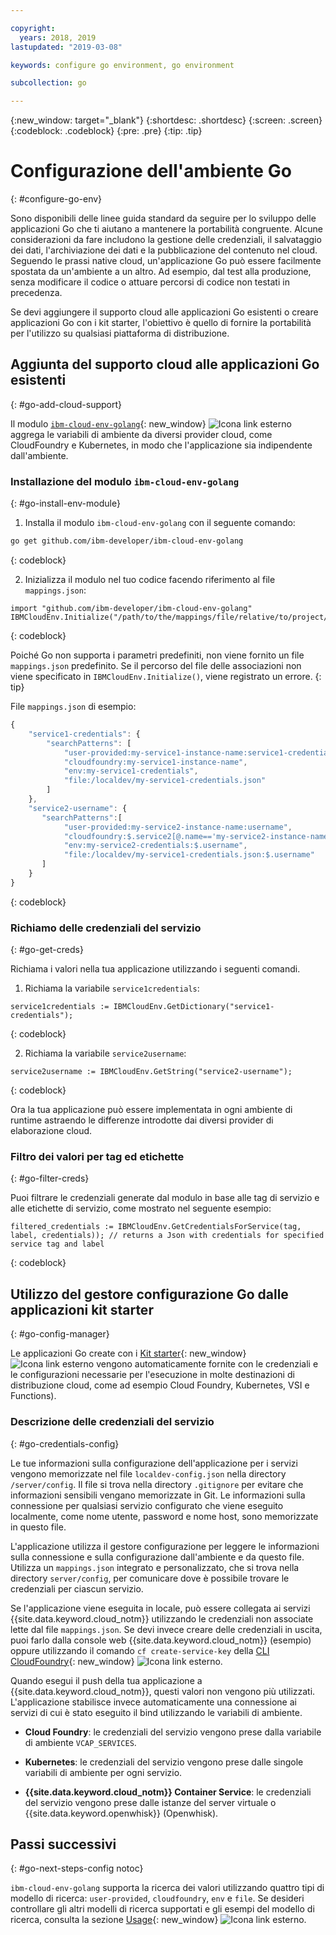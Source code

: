 ```yaml
---

copyright:
  years: 2018, 2019
lastupdated: "2019-03-08"

keywords: configure go environment, go environment

subcollection: go

---
```


{:new_window: target="_blank"}
{:shortdesc: .shortdesc}
{:screen: .screen}
{:codeblock: .codeblock}
{:pre: .pre}
{:tip: .tip}

# Configurazione dell'ambiente Go
{: #configure-go-env}

Sono disponibili delle linee guida standard da seguire per lo sviluppo delle applicazioni Go che ti aiutano a mantenere la portabilità congruente. Alcune considerazioni da fare includono la gestione delle credenziali, il salvataggio dei dati, l'archiviazione dei dati e la pubblicazione del contenuto nel cloud. Seguendo le prassi native cloud, un'applicazione Go può essere facilmente spostata da un'ambiente a un altro. Ad esempio, dal test alla produzione, senza modificare il codice o attuare percorsi di codice non testati in precedenza.

Se devi aggiungere il supporto cloud alle applicazioni Go esistenti o creare applicazioni Go con i kit starter, l'obiettivo è quello di fornire la portabilità per l'utilizzo su qualsiasi piattaforma di distribuzione.

## Aggiunta del supporto cloud alle applicazioni Go esistenti
{: #go-add-cloud-support}

Il modulo [`ibm-cloud-env-golang`](https://github.com/ibm-developer/ibm-cloud-env-golang){: new_window} ![Icona link esterno](../icons/launch-glyph.svg "Icona link esterno") aggrega le variabili di ambiente da diversi provider cloud, come CloudFoundry e Kubernetes, in modo che l'applicazione sia indipendente dall'ambiente.

### Installazione del modulo `ibm-cloud-env-golang`
{: #go-install-env-module}

1. Installa il modulo `ibm-cloud-env-golang` con il seguente comando:
  ```bash
  go get github.com/ibm-developer/ibm-cloud-env-golang
  ```
  {: codeblock}

2. Inizializza il modulo nel tuo codice facendo riferimento al file `mappings.json`:
  ```golang
  import "github.com/ibm-developer/ibm-cloud-env-golang"
  IBMCloudEnv.Initialize("/path/to/the/mappings/file/relative/to/project/root")
  ```
  {: codeblock}

  Poiché Go non supporta i parametri predefiniti, non viene fornito un file `mappings.json` predefinito. Se il percorso del file delle associazioni non viene specificato in `IBMCloudEnv.Initialize()`, viene registrato un errore. 
  {: tip}

  File `mappings.json` di esempio:
  ```javascript
  {
      "service1-credentials": {
          "searchPatterns": [
              "user-provided:my-service1-instance-name:service1-credentials",
              "cloudfoundry:my-service1-instance-name", 
              "env:my-service1-credentials", 
              "file:/localdev/my-service1-credentials.json" 
          ]
      },
      "service2-username": {
         "searchPatterns":[
              "user-provided:my-service2-instance-name:username",
              "cloudfoundry:$.service2[@.name=='my-service2-instance-name'].credentials.username",
              "env:my-service2-credentials:$.username",
              "file:/localdev/my-service1-credentials.json:$.username"
         ]
      }
  }
  ```
  {: codeblock}

### Richiamo delle credenziali del servizio
{: #go-get-creds}

Richiama i valori nella tua applicazione utilizzando i seguenti comandi.

1. Richiama la variabile `service1credentials`:
  ```golang
  service1credentials := IBMCloudEnv.GetDictionary("service1-credentials"); 
  ```
  {: codeblock}

2. Richiama la variabile `service2username`:
  ```golang
  service2username := IBMCloudEnv.GetString("service2-username");
  ```
  {: codeblock}

Ora la tua applicazione può essere implementata in ogni ambiente di runtime astraendo le differenze introdotte dai diversi provider di elaborazione cloud.

### Filtro dei valori per tag ed etichette
{: #go-filter-creds}

Puoi filtrare le credenziali generate dal modulo in base alle tag di servizio e alle etichette di servizio, come mostrato nel seguente esempio:
```golang
filtered_credentials := IBMCloudEnv.GetCredentialsForService(tag, label, credentials)); // returns a Json with credentials for specified service tag and label
```
{: codeblock}

## Utilizzo del gestore configurazione Go dalle applicazioni kit starter
{: #go-config-manager}

Le applicazioni Go create con i [Kit starter](https://cloud.ibm.com/developer/appservice/starter-kits/){: new_window} ![Icona link esterno](../icons/launch-glyph.svg "Icona link esterno") vengono automaticamente fornite con le credenziali e le configurazioni necessarie per l'esecuzione in molte destinazioni di distribuzione cloud, come ad esempio Cloud Foundry, Kubernetes, VSI e Functions).

### Descrizione delle credenziali del servizio
{: #go-credentials-config}

Le tue informazioni sulla configurazione dell'applicazione per i servizi vengono memorizzate nel file `localdev-config.json` nella directory `/server/config`. Il file si trova nella directory `.gitignore` per evitare che informazioni sensibili vengano memorizzate in Git. Le informazioni sulla connessione per qualsiasi servizio configurato che viene eseguito localmente, come nome utente, password e nome host, sono memorizzate in questo file.

L'applicazione utilizza il gestore configurazione per leggere le informazioni sulla connessione e sulla configurazione dall'ambiente e da questo file. Utilizza un `mappings.json` integrato e personalizzato, che si trova nella directory `server/config`, per comunicare dove è possibile trovare le credenziali per ciascun servizio.

Se l'applicazione viene eseguita in locale, può essere collegata ai servizi {{site.data.keyword.cloud_notm}} utilizzando le credenziali non associate lette dal file `mappings.json`. Se devi invece creare delle credenziali in uscita, puoi farlo dalla console web {{site.data.keyword.cloud_notm}} (esempio) oppure utilizzando il comando `cf create-service-key` della [CLI CloudFoundry](https://docs.cloudfoundry.org/cf-cli/){: new_window} ![Icona link esterno](../icons/launch-glyph.svg "Icona link esterno").

Quando esegui il push della tua applicazione a {{site.data.keyword.cloud_notm}}, questi valori non vengono più utilizzati. L'applicazione stabilisce invece automaticamente una connessione ai servizi di cui è stato eseguito il bind utilizzando le variabili di ambiente. 

* **Cloud Foundry**: le credenziali del servizio vengono prese dalla variabile di ambiente `VCAP_SERVICES`.

* **Kubernetes**: le credenziali del servizio vengono prese dalle singole variabili di ambiente per ogni servizio.

* **{{site.data.keyword.cloud_notm}} Container Service**: le credenziali del servizio vengono prese dalle istanze del server virtuale o {{site.data.keyword.openwhisk}} (Openwhisk).

## Passi successivi
{: #go-next-steps-config notoc}

`ibm-cloud-env-golang` supporta la ricerca dei valori utilizzando quattro tipi di modello di ricerca: `user-provided`, `cloudfoundry`, `env` e `file`. Se desideri controllare gli altri modelli di ricerca supportati e gli esempi del modello di ricerca, consulta la sezione [Usage](https://github.com/ibm-developer/ibm-cloud-env-golang#usage){: new_window} ![Icona link esterno](../icons/launch-glyph.svg "Icona link esterno").
